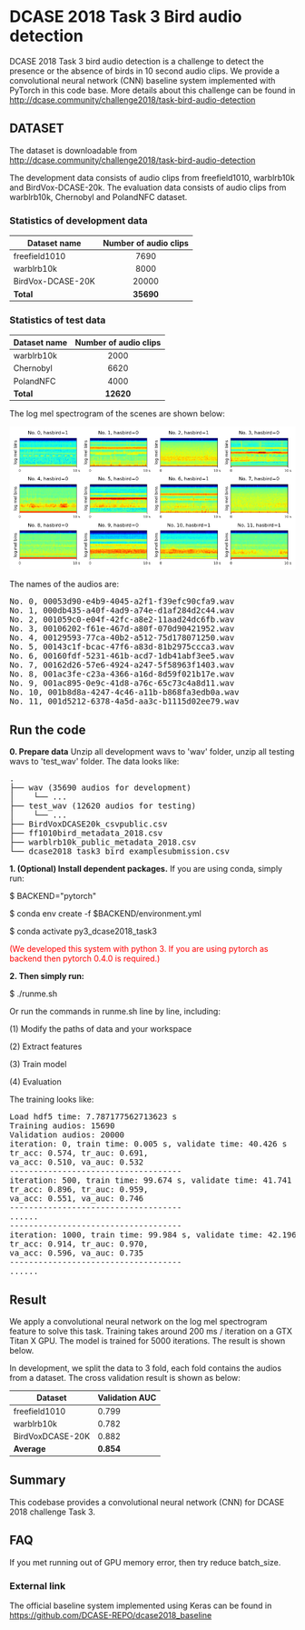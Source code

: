 # DCASE 2018 Task 3 Bird audio detection

DCASE 2018 Task 3 bird audio detection is a challenge to detect the presence or the absence of birds in 10 second audio clips. We provide a convolutional neural network (CNN) baseline system implemented with PyTorch in this code base. More details about this challenge can be found in http://dcase.community/challenge2018/task-bird-audio-detection

## DATASET

The dataset is downloadable from http://dcase.community/challenge2018/task-bird-audio-detection

The development data consists of audio clips from freefield1010, warblrb10k and BirdVox-DCASE-20k. The evaluation data consists of audio clips from warblrb10k, Chernobyl and PolandNFC dataset. 

### Statistics of development data

| Dataset name      | Number of audio clips |
|-------------------|:---------------------:|
| freefield1010     |          7690         |
| warblrb10k        |          8000         |
| BirdVox-DCASE-20K |         20000         |
| **Total**         |         **35690**     |

### Statistics of test data

| Dataset name | Number of audio clips |
|--------------|:---------------------:|
| warblrb10k   |          2000         |
| Chernobyl    |          6620         |
| PolandNFC    |          4000         |
| **Total**    |         **12620**     |


The log mel spectrogram of the scenes are shown below:

![alt text](appendixes/logmel.png)

The names of the audios are:
<pre>
No. 0, 00053d90-e4b9-4045-a2f1-f39efc90cfa9.wav
No. 1, 000db435-a40f-4ad9-a74e-d1af284d2c44.wav
No. 2, 001059c0-e04f-42fc-a8e2-11aad24dc6fb.wav
No. 3, 00106202-f61e-467d-a80f-070d90421952.wav
No. 4, 00129593-77ca-40b2-a512-75d178071250.wav
No. 5, 00143c1f-bcac-47f6-a83d-81b2975ccca3.wav
No. 6, 00160fdf-5231-461b-acd7-1db41abf3ee5.wav
No. 7, 00162d26-57e6-4924-a247-5f58963f1403.wav
No. 8, 001ac3fe-c23a-4366-a16d-8d59f021b17e.wav
No. 9, 001ac895-0e9c-41d8-a76c-65c73c4a8d11.wav
No. 10, 001b8d8a-4247-4c46-a11b-b868fa3edb0a.wav
No. 11, 001d5212-6378-4a5d-aa3c-b1115d02ee79.wav
</pre>

## Run the code

**0. Prepare data**
Unzip all development wavs to 'wav' folder, unzip all testing wavs to 'test_wav' folder. The data looks like:

<pre>
.
├── wav (35690 audios for development)
│    └── ...
├── test_wav (12620 audios for testing)
│    └── ...
├── BirdVoxDCASE20k_csvpublic.csv
├── ff1010bird_metadata_2018.csv
├── warblrb10k_public_metadata_2018.csv
└── dcase2018_task3_bird_examplesubmission.csv
</pre>

**1. (Optional) Install dependent packages.** If you are using conda, simply run:

$ BACKEND="pytorch"

$ conda env create -f $BACKEND/environment.yml

$ conda activate py3_dcase2018_task3

<span style="color:red">(We developed this system with python 3. If you are using pytorch as backend then pytorch 0.4.0 is required.)</span>

**2. Then simply run:**

$ ./runme.sh

Or run the commands in runme.sh line by line, including: 

(1) Modify the paths of data and your workspace

(2) Extract features

(3) Train model

(4) Evaluation

The training looks like:

<pre>
Load hdf5 time: 7.787177562713623 s
Training audios: 15690
Validation audios: 20000
iteration: 0, train time: 0.005 s, validate time: 40.426 s
tr_acc: 0.574, tr_auc: 0.691, 
va_acc: 0.510, va_auc: 0.532
------------------------------------
iteration: 500, train time: 99.674 s, validate time: 41.741 s
tr_acc: 0.896, tr_auc: 0.959, 
va_acc: 0.551, va_auc: 0.746
------------------------------------
......
------------------------------------
iteration: 1000, train time: 99.984 s, validate time: 42.196 s
tr_acc: 0.914, tr_auc: 0.970, 
va_acc: 0.596, va_auc: 0.735
------------------------------------
......
</pre>

## Result

We apply a convolutional neural network on the log mel spectrogram feature to solve this task. Training takes around 200 ms / iteration on a GTX Titan X GPU. The model is trained for 5000 iterations. The result is shown below. 

In development, we split the data to 3 fold, each fold contains the audios from a dataset. The cross validation result is shown as below:
 
  

| Dataset           | Validation AUC |
|-------------------|----------------|
| freefield1010     | 0.799          |
| warblrb10k        | 0.782          |
| BirdVoxDCASE-20K  | 0.882          |
| **Average**       | **0.854**      |


## Summary
This codebase provides a convolutional neural network (CNN) for DCASE 2018 challenge Task 3. 

## FAQ
If you met running out of GPU memory error, then try reduce batch_size. 

### External link

The official baseline system implemented using Keras can be found in https://github.com/DCASE-REPO/dcase2018_baseline
